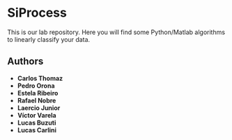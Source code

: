 # SiProcess

This is our lab repository. Here you will find some Python/Matlab algorithms to linearly classify your data.

## Authors

* **Carlos Thomaz** 
* **Pedro Orona** 
* **Estela Ribeiro** 
* **Rafael Nobre**
* **Laercio Junior**
* **Víctor Varela** 
* **Lucas Buzuti** 
* **Lucas Carlini**  


